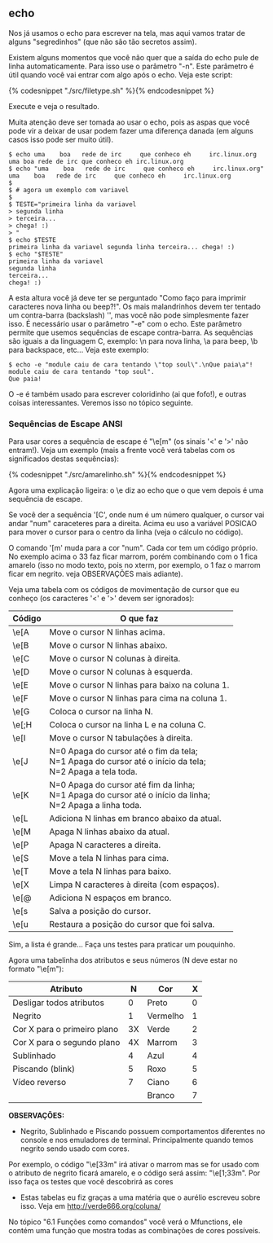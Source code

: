 ## echo

Nos já usamos o echo para escrever na tela, mas aqui vamos tratar de
alguns "segredinhos" (que não são tão secretos assim).

Existem alguns momentos que você não quer que a saída do echo pule de
linha automaticamente. Para isso use o parâmetro "-n". Este parâmetro é
útil quando você vai entrar com algo após o echo. Veja este script:

{% codesnippet "./src/filetype.sh" %}{% endcodesnippet %}

Execute e veja o resultado.


Muita atenção deve ser tomada ao usar o echo, pois as aspas que você
pode vir a deixar de usar podem fazer uma diferença danada (em alguns
casos isso pode ser muito útil).

```
$ echo uma    boa   rede de irc     que conheco eh     irc.linux.org
uma boa rede de irc que conheco eh irc.linux.org
$ echo "uma    boa   rede de irc     que conheco eh     irc.linux.org"
uma    boa   rede de irc     que conheco eh     irc.linux.org
$
$ # agora um exemplo com variavel
$
$ TESTE="primeira linha da variavel
> segunda linha
> terceira...
> chega! :)
> "
$ echo $TESTE
primeira linha da variavel segunda linha terceira... chega! :)
$ echo "$TESTE"
primeira linha da variavel
segunda linha
terceira...
chega! :)

```


   A esta altura você já deve ter se perguntado "Como faço para imprimir
caracteres nova linha ou beep?!". Os mais malandrinhos devem ter tentado um
contra-barra (backslash) '\', mas você não pode simplesmente fazer isso.
É necessário usar o parâmetro "-e" com o echo. Este parâmetro permite que
usemos sequências de escape contra-barra.
   As sequências são iguais a da linguagem C, exemplo: \n para nova
linha, \a para beep, \b para backspace, etc...
   Veja este exemplo:

```
$ echo -e "module caiu de cara tentando \"top soul\".\nQue paia\a"!
module caiu de cara tentando "top soul".
Que paia!
```

   O -e é também usado para escrever coloridinho (ai que fofo!), e outras
coisas interessantes. Veremos isso no tópico seguinte.



### Sequências de Escape ANSI

Para usar cores a sequência de escape é "\e[<NUM>m" (os sinais '<' e '>'
não entram!). Veja um exemplo (mais a frente você verá tabelas com os
significados destas sequências):

{% codesnippet "./src/amarelinho.sh" %}{% endcodesnippet %}

   Agora uma explicação ligeira: o \e diz ao echo que o que vem depois é
uma sequência de escape.

   Se você der a sequência '[<num>C', onde num é um número qualquer, o
cursor vai andar "num" caraceteres para a direita. Acima eu uso a variável
POSICAO para mover o cursor para o centro da linha (veja o cálculo no
código).

   O comando '[<num>m' muda para a cor "num". Cada cor tem um código
próprio. No exemplo acima o 33 faz ficar marrom, porém combinando com o 1
fica amarelo (isso no modo texto, pois no xterm, por exemplo, o 1 faz o
marrom ficar em negrito. veja OBSERVAÇÕES mais adiante).

   Veja uma tabela com os códigos de movimentação de cursor que eu conheço
(os caracteres '<' e '>' devem ser ignorados):

|   Código    |         O que faz                              |
|-------------|------------------------------------------------|
| \e[<N>A     | Move o cursor N linhas acima.                  |
| \e[<N>B     | Move o cursor N linhas abaixo.                 |
| \e[<N>C     | Move o cursor N colunas à direita.             |
| \e[<N>D     | Move o cursor N colunas à esquerda.            |
| \e[<N>E     | Move o cursor N linhas para baixo na coluna 1. |
| \e[<N>F     | Move o cursor N linhas para cima na coluna 1.  |
| \e[<N>G     | Coloca o cursor na linha N.                    |
| \e[<L>;<C>H | Coloca o cursor na linha L e na coluna C.      |
| \e[<N>I     | Move o cursor N tabulações à direita.          |
| \e[<N>J     | N=0  Apaga do cursor até o fim da tela; <br/>N=1  Apaga do cursor até o início da tela; <br/>N=2  Apaga a tela toda.
| \e[<N>K     | N=0  Apaga do cursor até fim da linha; <br/>N=1  Apaga do cursor até o início da linha; <br/>N=2  Apaga a linha toda.
| \e[<N>L     | Adiciona N linhas em branco abaixo da atual.   |
| \e[<N>M     | Apaga N linhas abaixo da atual.                |
| \e[<N>P     | Apaga N caracteres a direita.                  |
| \e[<N>S     | Move a tela N linhas para cima.                |
| \e[<N>T     | Move a tela N linhas para baixo.               |
| \e[<N>X     | Limpa N caracteres à direita (com espaços).    |
| \e[<N>@     | Adiciona N espaços em branco.                  |
| \e[s        | Salva a posição do cursor.                     |
| \e[u        | Restaura a posição do cursor que foi salva.    |


   Sim, a lista é grande... Faça uns testes para praticar um pouquinho.

   Agora uma tabelinha dos atributos e seus números (N deve estar no
formato "\e[<N>m"):

| Atributo                    | N  | Cor         | X |
|-----------------------------|----|-------------|---|
| Desligar todos atributos    | 0  | Preto       | 0 |
| Negrito                     | 1  | Vermelho    | 1 |
| Cor X para o primeiro plano | 3X | Verde       | 2 |
| Cor X para o segundo plano  | 4X | Marrom      | 3 |
| Sublinhado                  | 4  | Azul        | 4 |
| Piscando (blink)            | 5  | Roxo        | 5 |
| Vídeo reverso               | 7  | Ciano       | 6 |
|                             |    | Branco      | 7 |

**OBSERVAÇÕES:**
- Negrito, Sublinhado e Piscando possuem comportamentos diferentes no
console e nos emuladores de terminal. Principalmente quando temos negrito
sendo usado com cores.

 Por exemplo, o código "\e[33m" irá ativar o marrom
mas se for usado com o atributo de negrito ficará amarelo, e
o código será assim: "\e[1;33m". Por isso faça os testes que você descobrirá
as cores

- Estas tabelas eu fiz graças a uma matéria que o aurélio escreveu
sobre isso. Veja em http://verde666.org/coluna/

No tópico "6.1 Funções como comandos" você verá o Mfunctions, ele
contém uma função que mostra todas as combinações de cores possíveis.


